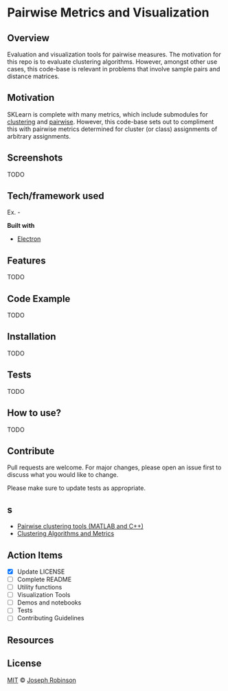 # Pairwise Metrics and Visualization
## Overview
Evaluation and visualization tools for pairwise measures. The motivation for this repo is to evaluate clustering 
algorithms. However, amongst other use cases, this code-base is relevant in problems that involve sample pairs and 
distance matrices.

## Motivation
SKLearn is complete with many metrics, which include submodules for 
[clustering](https://scikit-learn.org/stable/modules/classes.html#module-sklearn.metrics.cluster) and
[pairwise](https://scikit-learn.org/stable/modules/classes.html#pairwise-metrics). However, this code-base sets out to 
compliment this with pairwise metrics determined for cluster (or class) assignments of arbitrary assignments.
 
## Screenshots
TODO

## Tech/framework used
Ex. -

<b>Built with</b>
- [Electron](https://electron.atom.io)

## Features
TODO

## Code Example
TODO

## Installation
TODO

## Tests
TODO

## How to use?
TODO

## Contribute
Pull requests are welcome. For major changes, please open an issue first to discuss what you would like to change.

Please make sure to update tests as appropriate.

## s
- [Pairwise clustering tools (MATLAB and C++)](https://github.com/visionjo/Agglomerative_Clustering)
- [Clustering Algorithms and Metrics](https://www.ims.uni-stuttgart.de/institut/mitarbeiter/schulte/theses/phd/algorithm.pdf)

## Action Items
- [x] Update LICENSE
- [ ] Complete README
- [ ] Utility functions
- [ ] Visualization Tools
- [ ] Demos and notebooks
- [ ] Tests
- [ ] Contributing Guidelines

## Resources

## License
[MIT](LICENSE) © [Joseph Robinson](https://www.jrobsvision.com/) 